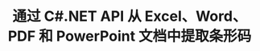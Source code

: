 ---
############################# Static ############################
layout: "auto-gen-gist"
draft: false
path: "zh/parser/net/extract/table/txt/"
otherformats: DOC DOT DOCX DOCM DOTX DOTM TXT OTT RTF PDF XHTML MHTML MD XML EPUB FB2 CHM XLS XLT XLSX XLSM XLSB XLTX XLTM ODS CSV OTS XLA XLAM PPT PPTX  PPS POT PPSX PPTM POTX PPSM ODP OTP PST OST EML EMLX MSG ONE 

############################# Head ############################
head_title: "通过 C#.NET API 从 PDF、DOCX、PPTX、XLSX、EPUB 等中提取表格"
head_description: "GroupDocs.Parser .NET API 使程序员能够从 PDF、DOC、DOCX、PPT、PPTX、EML、MSG、XLS、XLSX、CSV、ODT、RTF 和 .NET 应用程序中的许多其他文档类型中提取表格。"

############################# Header ############################
title: "通过 C#.NET API 从 Excel、Word、PDF 和 PowerPoint 文档中提取条形码"
description: "GroupDocs.Parser .NET API 允许程序员从 PDF、DOC、DOCX、PPT、PPTX、EML、MSG、XLS、XLSX、CSV、ODT、RTF 和 EPUB 文档或页面中提取条形码。"

######################### Download Button #######################
button:
    enable: true

############################# About ############################
about:
    enable: true
    title: "如何通过 .NET API 从 Excel、Word、PDF 和其他文档中提取条形码？"
    content: |
     表格是按行和列排列的单元格的集合。 表格在存储和组织详细或复杂的数据方面起着非常重要的作用，使用户可以轻松阅读和查看它。 表格可以以多种方式使用，例如制作列表、比较信息、对齐数据、分组信息、突出显示数据中的趋势或模式等等。 GroupDocs.Parser for .NET 是一个有用的 API，它允许软件程序员开发用于从各种支持的文档格式（例如 PDF、电子邮件、电子书、Word（DOC、DOCX）、PowerPoint 等）中提取表格、文本和图像的解决方案 （PPT、PPTX）、Excel（XLS、XLSX）、电子邮件（EML、MSG）格式等等。 Java API 包含了处理表格的几个重要功能，例如从文档中提取所有表格、从特定页面提取表格、获取表格单元格数据、获取表格行和列的总数、获取行高、打印数据 一张桌子，可能更多。

############################# content ############################
steps:
    enable: true
    block:
    - title_left: "如何通过 C# .NET 从 TXT 文档中提取表格"
      content_left: |
       GroupDocs.Parser .NET API 可帮助软件开发人员从 TXT 文档中提取表格，只需几行代码。 以下 C# .NET 代码示例演示了开发人员如何从 TXT 文档中提取表。 

      title_right: "从文档中提取表格"
      content_right: |
        * 创建 [Parser](https://apireference.groupdocs.com/parser/net/groupdocs.parser/parser) 的实例
        * 检查是否支持表格提取
        * 创建表格布局
        * 创建表格提取的选项
        * 调用 [getTables(options)](https://apireference.groupdocs.com/parser/java/com.groupdocs.parser/Parser#getTables(com.groupdocs.parser.options.PageTableAreaOptions)) 方法提取表格 整个文档。
        * 遍历行和列
        * 提取和打印表格单元格文本

      gisthash: "dda6d3d4866e63ae1614d86dd847fecd"
      gistfile: "tables_extraction_form_documents.cs"

    - title_left: "使用 .NET API 从 TXT 文档的页面中提取表格"
      content_left: |
       GroupDocs.Parser .NET 使软件开发人员能够从 TXT 文档的页面中提取表格。 以下 C# .NET 代码显示了程序员如何在 TXT 文档中执行条形码提取。 

      title_right: "通过 C# .NET 提取条形码"
      content_right: |
        * 创建 [Parser](https://apireference.groupdocs.com/parser/net/groupdocs.parser/parser) 的实例
        * 检查是否支持表格提取
        * 创建表格布局
        * 创建从文档页面提取表格的选项
        * 调用 [getTables(options)](https://apireference.groupdocs.com/parser/java/com.groupdocs.parser/Parser#getTables(com.groupdocs.parser.options.PageTableAreaOptions)) 方法提取表格 整个文档。
        * 遍历表、行和列
        * 提取和打印表格单元格文本
     
      gisthash: "2dc42054bba3abdc297c63f4534281d8"
      gistfile: "tables_extraction_form_documents_page.cs"
      
    - title_left: "System Requirements"
      content_left: |
        所有主要平台和操作系统都完全支持用于 .NET 的 GroupDocs.Parser。 如需完整的系统要求指南，请访问 [系统要求](https://docs.groupdocs.com/parser/net/system-requirements/) 在执行以下代码之前，请确保您已安装以下先决条件 系统:
        * 操作系统：Microsoft Windows、Linux、MacOS
        * 开发环境：Visual Studio、Xamarin、MonoDevelop 等
        * 框架：.NET Framework、.NET Standard、.NET Core、Mono
        * 从 [NuGet](https://www.nuget.org/packages/GroupDocs.parser/) 获取最新版本的 GroupDocs.Parser .NET API
        
      title_right: "为什么使用 GroupDocs.Parser"
      content_right: |
        * 从任何受支持的文档中提取纯文本支持
        * 通过用户定义的模板解析文档。
        * 完全支持结构化文本提取
        * 通过关键字和正则表达式进行文本搜索
        * 提取格式化文本、元数据、图像、容器和附件。
        * 提取一些支持的文档格式的目录。
        * 从 PDF 文档中解析表单数据。
        * 从文档中提取超链接

demos:
    enable: true



more_formats:
    enable: true


back_to_top:
    enable: true
---